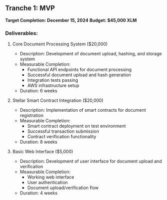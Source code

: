 ## Tranche 1: MVP

**Target Completion: December 15, 2024**
**Budget: $45,000 XLM**

### Deliverables:

1. Core Document Processing System ($20,000)
   * Description: Development of document upload, hashing, and storage system
   * Measurable Completion: 
     - Functional API endpoints for document processing
     - Successful document upload and hash generation
     - Integration tests passing
     - AWS infrastructure setup
   * Duration: 6 weeks

2. Stellar Smart Contract Integration ($20,000)
   * Description: Implementation of smart contracts for document registration
   * Measurable Completion:
     - Smart contract deployment on test environment
     - Successful transaction submission
     - Contract verification functionality
   * Duration: 8 weeks

3. Basic Web Interface ($5,000)
   * Description: Development of user interface for document upload and verification
   * Measurable Completion:
     - Working web interface
     - User authentication
     - Document upload/verification flow
   * Duration: 4 weeks

